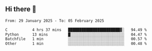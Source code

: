 ## Hi there 👋

<!--
**Bojupi/Bojupi** is a ✨ _special_ ✨ repository because its `README.md` (this file) appears on your GitHub profile.

Here are some ideas to get you started:

- 🔭 I’m currently working on ...
- 🌱 I’m currently learning ...
- 👯 I’m looking to collaborate on ...
- 🤔 I’m looking for help with ...
- 💬 Ask me about ...
- 📫 How to reach me: ...
- 😄 Pronouns: ...
- ⚡ Fun fact: ...
-->

<!--START_SECTION:waka-->

```txt
From: 29 January 2025 - To: 05 February 2025

C           4 hrs 37 mins   ███████████████████████▓░   94.49 %
Python      13 mins         █░░░░░░░░░░░░░░░░░░░░░░░░   04.47 %
Batchfile   1 min           ░░░░░░░░░░░░░░░░░░░░░░░░░   00.57 %
Other       1 min           ░░░░░░░░░░░░░░░░░░░░░░░░░   00.48 %
```

<!--END_SECTION:waka-->
